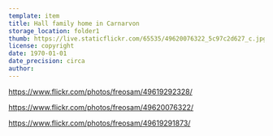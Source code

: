 ```yaml
---
template: item
title: Hall family home in Carnarvon
storage_location: folder1
thumb: https://live.staticflickr.com/65535/49620076322_5c97c2d627_c.jpg
license: copyright
date: 1970-01-01
date_precision: circa
author:
---
```


https://www.flickr.com/photos/freosam/49619292328/

https://www.flickr.com/photos/freosam/49620076322/

https://www.flickr.com/photos/freosam/49619291873/
